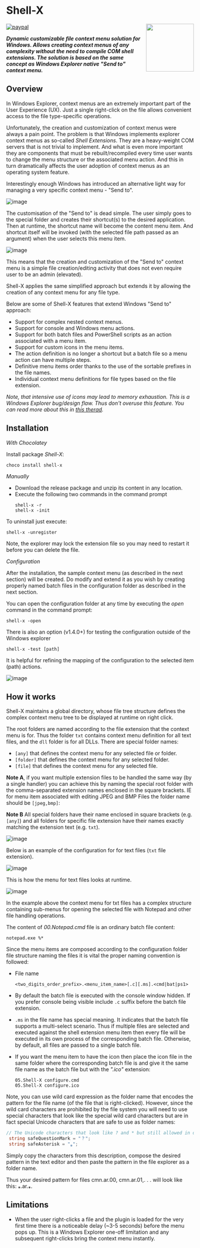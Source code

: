 # Shell-X

[![paypal](https://www.paypalobjects.com/en_US/i/btn/btn_donateCC_LG.gif)](https://oleg-shilo.github.io/cs-script/Donation.html)
<img align="right" src="https://raw.githubusercontent.com/oleg-shilo/shell-x/master/images/shell_x_logo.png" height="128" width="128" alt="" style="float:right">


_**Dynamic customizable file context menu solution for Windows.
Allows creating context menus of any complexity without the need to compile COM shell extensions. The solution is based on the same concept as Windows Explorer native "Send to" context menu.**_

## Overview

In Windows Explorer, context menus are an extremely important part of the User Experience (UX). Just a single right-click on the file allows convenient access to the file type-specific operations.

Unfortunately, the creation and customization of context menus were always a pain point. The problem is that Windows implements explorer context menus as so-called _Shell Extensions_. They are a heavy-weight COM servers that is not trivial to implement. And what is even more important they are components that must be rebuilt/recompiled every time user wants to change the menu structure or the associated menu action. And this in turn dramatically affects the user adoption of context menus as an operating system feature.  

Interestingly enough Windows has introduced an alternative light way for managing a very specific context menu - "Send to".

![image](images/send_to.png)

The customisation of the "Send to" is dead simple. The user simply goes to the special folder and creates their shortcut(s) to the desired application. Then at runtime, the shortcut name will become the content menu item. And shortcut itself will be invoked (with the selected file path passed as an argument) when the user selects this menu item.

![image](images/send_to_files.png)

This means that the creation and customization of the "Send to" context menu is a simple file creation/editing activity that does not even require user to be an admin (elevated).

Shell-X applies the same simplified approach but extends it by allowing the creation of any context menu for any file type.

Below are some of Shell-X features that extend Windows "Send to" approach:

* Support for complex nested context menus.
* Support for console and Windows menu actions.
* Support for both batch files and PowerShell scripts as an action associated with a menu item.
* Support for custom icons in the menu items.
* The action definition is no longer a shortcut but a batch file so a menu action can have multiple steps.
* Definitive menu items order thanks to the use of the sortable prefixes in the file names.
* Individual context menu definitions for file types based on the file extension.

_Note, that intensive use of icons may lead to memory exhaustion. This is a Windows Explorer bug/design flaw. Thus don't overuse this feature. You can read more about this in [this therad](https://github.com/oleg-shilo/shell-x/issues/22)._

## Installation

_With Chocolatey_

Install package _Shell-X_:

```PS
choco install shell-x
```

_Manually_

- Download the release package and unzip its content in any location.
- Execute the following two commands in the command prompt
  ```
  shell-x -r
  shell-x -init
  ```
To uninstall just execute:
  ```
  shell-x -unregister
  ```
  Note, the explorer may lock the extension file so you may need to restart it before you can delete the file. 

_Configuration_

After the installation, the sample context menu (as described in the next section) will be created. Do modify and extend it as you wish by creating properly named batch files in the configuration folder as described in the next section.

You can open the configuration folder at any time by executing the _open_ command in the command prompt:

```
shell-x -open
```

There is also an option (v1.4.0+) for testing the configuration outside of the Windows explorer

```
shell-x -test [path]
```
It is helpful for refining the mapping of the configuration to the selected item (path) actions.

![image](https://user-images.githubusercontent.com/16729806/191431089-d71bbc08-1722-4cae-ae2d-b315129902eb.png)

## How it works

Shell-X maintains a global directory, whose file tree structure defines the complex context menu tree to be displayed at runtime on right click.

The root folders are named according to the file extension that the context menu is for. Thus the folder `txt` contains context menu definition for all text files, and the `dll` folder is for all DLLs. There are special folder names:
- `[any]` that defines the context menu for any selected file or folder.
- `[folder]` that defines the context menu for any selected folder.
- `[file]` that defines the context menu for any selected file.

**Note A**, if you want multiple extension files to be handled the same way (by a single handler) you can achieve this by naming the special root folder with the comma-separated extension names enclosed in the square brackets. IE for menu item associated with editing JPEG and BMP Files the folder name should be `[jpeg,bmp]`: 

**Note B** All special folders have their name enclosed in square brackets (e.g. `[any]`) and all folders for specific file extension have their names exactly matching the extension text (e.g. `txt`).

![image](https://github.com/oleg-shilo/shell-x/assets/16729806/21ad4206-2043-4d66-903c-ec881a84e95e)

Below is an example of the configuration for for text files (`txt` file extension).

![image](images/shell_x_files.png)

This is how the menu for text files looks at runtime.

![image](images/shell_x_menu.png)

In the example above the context menu for txt files has a complex structure containing sub-menus for opening the selected file with Notepad and other file handling operations.

The content of _00.Notepad.cmd_ file is an ordinary batch file content:
```
notepad.exe %*
```

Since the menu items are composed according to the configuration folder file structure naming the files it is vital the proper naming convention is followed:

* File name
  ```
  <two_digits_order_prefix>.<menu_item_name>[.c][.ms].<cmd|bat|ps1>
  ```

* By default the batch file is executed with the console window hidden. If you prefer console being visible include `.c` suffix before the batch file extension.

* `.ms` in the file name has special meaning. It indicates that the batch file supports a multi-select scenario. Thus if multiple files are selected and executed against the shell extension menu item then every file will be executed in its own process of the corresponding batch file. Otherwise, by default, all files are passed to a single batch file.


* If you want the menu item to have the icon then place the icon file in the same folder where the corresponding batch file is and give it the same file name as the batch file but with the _".ico"_ extension:
  ```
  05.Shell-X configure.cmd
  05.Shell-X configure.ico
  ```
  
Note, you can use wild card expression as the folder name that encodes the pattern for the file name (of the file that is right-clicked).
However, since the wild card characters are prohibited by the file system you will need to use special characters that look like the special wild card characters but are in fact special Unicode characters that are safe to use as folder names:

```C#
// The Unicode characters that look like ? and * but still allowed in dir and file names
 string safeQuestionMark = "？"; 
 string safeAsterisk = "⁎";
``` 
Simply copy the characters from this description, compose the desired pattern in the text editor and then paste the pattern in the file explorer as a folder name.

Thus your desired pattern for files cmn.ar.00, cmn.ar.01,. . .
will look like this: ⁎.ar.⁎.  

## Limitations

* When the user right-clicks a file and the plugin is loaded for the very first time there is a noticeable delay (~3-5 seconds) before the menu pops up. This is a Windows Explorer one-off limitation and any subsequent right-clicks bring the context menu instantly.


